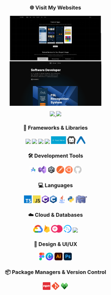 ### <p align="center">🌐 Visit My Websites</p>

<p align="center">
  <a href="https://quecci.com/">
    <img src="graphics/site1.png" alt="QuecciCode Website" height="140">
  </a>
  <a href="https://jerald.quecci.com/">
    <img src="graphics/site2.png" alt="Personal Website" height="140">
  </a>
</p>

<p align="center">
  <a href="https://quecci.com/">
    <img src="https://img.shields.io/badge/Visit-QuecciCode%20Website-blue?style=for-the-badge">
  </a>
  <a href="https://jeraldcasulla.queccicode.xyz/">
    <img src="https://img.shields.io/badge/Visit-Personal%20Website-green?style=for-the-badge">
  </a>
</p>

### <p align="center">🚀 Frameworks & Libraries</p>

<p align="center">
  <img src="https://cdn.jsdelivr.net/gh/devicons/devicon@latest/icons/react/react-original-wordmark.svg" height="24"/>
  <img src="https://cdn.jsdelivr.net/gh/devicons/devicon@latest/icons/svelte/svelte-original.svg" height="24"/>
  <img src="https://cdn.jsdelivr.net/gh/devicons/devicon@latest/icons/nextjs/nextjs-original.svg" height="24"/>  
  <img src="https://cdn.jsdelivr.net/gh/devicons/devicon@latest/icons/laravel/laravel-original.svg" height="24"/>   
  <img src="graphics/reactnative.png" alt="React Native" height="24"> 
  <img src="graphics/cordova.png" alt="Cordova" height="24"> 
  <img src="graphics/expo.png" alt="Expo" height="24">
</p>

### <p align="center">🛠 Development Tools</p>

<p align="center">
  <img src="graphics/android-studio.png" alt="Android Studio" height="24">
  <img src="graphics/vs.png" alt="Visual Studio" height="24">
  <img src="graphics/unity.png" alt="Unity" height="24">
  <img src="graphics/postman.png" alt="Postman" height="24">
  <img src="graphics/ubuntu.png" alt="Ubuntu" height="24">
  <img src="graphics/github.png" alt="GitHub" height="24">
</p>

### <p align="center">💻 Languages</p>

<p align="center">
  <img src="graphics/typescript.png" alt="TypeScript" height="24">
  <img src="graphics/javascript.png" alt="JavaScript" height="24">
  <img src="graphics/csharp.png" alt="C#" height="24">
  <img src="graphics/c.png" alt="C" height="24">
  <img src="graphics/java.png" alt="Java" height="24">
  <img src="graphics/python.png" alt="Python" height="24">
  <img src="graphics/php.png" alt="PHP" height="24">
</p>

### <p align="center">☁️ Cloud & Databases</p>

<p align="center">
  <img src="graphics/gcp.png" alt="Google Cloud" height="24">
  <img src="graphics/firebase.png" alt="Firebase" height="24">
  <img src="graphics/appwrite.png" alt="Appwrite" height="24">
  <img src="graphics/mysql.png" alt="MySQL" height="24">
  <img src="https://cdn.jsdelivr.net/gh/devicons/devicon@latest/icons/mongodb/mongodb-original.svg" height="24"/>
</p>

### <p align="center">🎨 Design & UI/UX</p>

<p align="center">
  <img src="graphics/figma.png" alt="Figma" height="24">
  <img src="graphics/canva.png" alt="Canva" height="24">
  <img src="graphics/ai.png" alt="Adobe Illustrator" height="24">
  <img src="graphics/ps.png" alt="Photoshop" height="24">
</p>

### <p align="center">📦 Package Managers & Version Control</p>

<p align="center">
  <img src="graphics/npm.png" alt="NPM" height="24">
  <img src="graphics/git.png" alt="Git" height="24">
  <img src="graphics/bazel.png" alt="Bazel" height="24">
</p>
